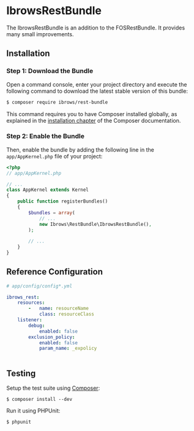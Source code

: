 # IbrowsRestBundle

The IbrowsRestBundle is an addition to the FOSRestBundle. It provides many small improvements.

## Installation

### Step 1: Download the Bundle

Open a command console, enter your project directory and execute the
following command to download the latest stable version of this bundle:

```bash
$ composer require ibrows/rest-bundle
```

This command requires you to have Composer installed globally, as explained
in the [installation chapter](https://getcomposer.org/doc/00-intro.md)
of the Composer documentation.

### Step 2: Enable the Bundle

Then, enable the bundle by adding the following line in the `app/AppKernel.php`
file of your project:

```php
<?php
// app/AppKernel.php

// ...
class AppKernel extends Kernel
{
    public function registerBundles()
    {
        $bundles = array(
            // ...
            new Ibrows\RestBundle\IbrowsRestBundle(),
        );
        
        // ...
    }
}
```

## Reference Configuration

```yaml
# app/config/config*.yml

ibrows_rest:
    resources:
        -   name: resourceName
            class: resourceClass
    listener:
        debug:
            enabled: false
        exclusion_policy:
            enabled: false
            param_name: _expolicy
           
```


Testing
-------

Setup the test suite using [Composer](http://getcomposer.org/):

    $ composer install --dev

Run it using PHPUnit:

    $ phpunit